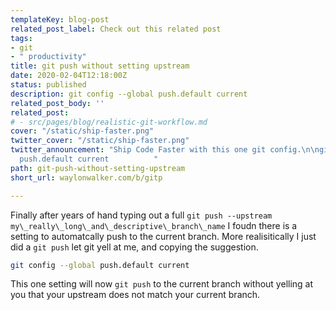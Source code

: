 ```yaml
---
templateKey: blog-post
related_post_label: Check out this related post
tags:
- git
- " productivity"
title: git push without setting upstream
date: 2020-02-04T12:18:00Z
status: published
description: git config --global push.default current
related_post_body: ''
related_post:
# - src/pages/blog/realistic-git-workflow.md
cover: "/static/ship-faster.png"
twitter_cover: "/static/ship-faster.png"
twitter_announcement: "Ship Code Faster with this one git config.\n\ngit config --global
  push.default current          "
path: git-push-without-setting-upstream
short_url: waylonwalker.com/b/gitp

---
```

Finally after years of hand typing out a full `git push --upstream my\_really\_long\_and\_descriptive\_branch\_name` I foudn there is a setting to automatcally push to the current branch. More realisitically I just did a `git push` let git yell at me, and copying the suggestion.

``` bash
git config --global push.default current
```

This one setting will now `git push` to the current branch without yelling at you that your upstream does not match your current branch.
